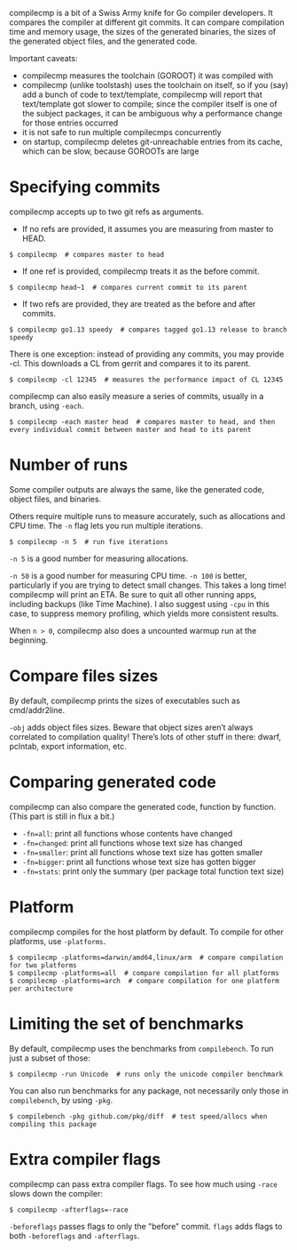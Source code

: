 compilecmp is a bit of a Swiss Army knife for Go compiler developers. It compares the compiler at different git commits. It can compare compilation time and memory usage, the sizes of the generated binaries, the sizes of the generated object files, and the generated code.

Important caveats:

* compilecmp measures the toolchain (GOROOT) it was compiled with
* compilecmp (unlike toolstash) uses the toolchain on itself, so if you (say) add a bunch of code to text/template, compilecmp will report that text/template got slower to compile; since the compiler itself is one of the subject packages, it can be ambiguous why a performance change for those entries occurred
* it is not safe to run multiple compilecmps concurrently
* on startup, compilecmp deletes git-unreachable entries from its cache, which can be slow, because GOROOTs are large


# Specifying commits

compilecmp accepts up to two git refs as arguments.

* If no refs are provided, it assumes you are measuring from master to HEAD.

```
$ compilecmp  # compares master to head
```

* If one ref is provided, compilecmp treats it as the before commit.

```
$ compilecmp head~1  # compares current commit to its parent
```

* If two refs are provided, they are treated as the before and after commits.

```
$ compilecmp go1.13 speedy  # compares tagged go1.13 release to branch speedy
```

There is one exception: instead of providing any commits, you may provide -cl. This downloads a CL from gerrit and compares it to its parent.

```
$ compilecmp -cl 12345  # measures the performance impact of CL 12345
```

compilecmp can also easily measure a series of commits, usually in a branch, using `-each`.

```
$ compilecmp -each master head  # compares master to head, and then every individual commit between master and head to its parent
```

# Number of runs

Some compiler outputs are always the same, like the generated code, object files, and binaries.

Others require multiple runs to measure accurately, such as allocations and CPU time. The `-n` flag lets you run multiple iterations.

```
$ compilecmp -n 5  # run five iterations
```

`-n 5` is a good number for measuring allocations.

`-n 50` is a good number for measuring CPU time. `-n 100` is better, particularly if you are trying to detect small changes. This takes a long time! compilecmp will print an ETA. Be sure to quit all other running apps, including backups (like Time Machine). I also suggest using `-cpu` in this case, to suppress memory profiling, which yields more consistent results.

When `n > 0`, compilecmp also does a uncounted warmup run at the beginning.

# Compare files sizes

By default, compilecmp prints the sizes of executables such as cmd/addr2line.

`-obj` adds object files sizes. Beware that object sizes aren’t always correlated to compilation quality! There’s lots of other stuff in there: dwarf, pclntab, export information, etc.

# Comparing generated code

compilecmp can also compare the generated code, function by function. (This part is still in flux a bit.)

* `-fn=all`: print all functions whose contents have changed
* `-fn=changed`: print all functions whose text size has changed
* `-fn=smaller`: print all functions whose text size has gotten smaller
* `-fn=bigger`: print all functions whose text size has gotten bigger
* `-fn=stats`: print only the summary (per package total function text size)

# Platform

compilecmp compiles for the host platform by default. To compile for other platforms, use `-platforms`.

```
$ compilecmp -platforms=darwin/amd64,linux/arm  # compare compilation for two platforms
$ compilecmp -platforms=all  # compare compilation for all platforms
$ compilecmp -platforms=arch  # compare compilation for one platform per architecture
```

# Limiting the set of benchmarks

By default, compilecmp uses the benchmarks from `compilebench`. To run just a subset of those:

```
$ compilecmp -run Unicode  # runs only the unicode compiler benchmark
```

You can also run benchmarks for any package, not necessarily only those in `compilebench`, by using `-pkg`.

```
$ compilebench -pkg github.com/pkg/diff  # test speed/allocs when compiling this package
```

# Extra compiler flags

compilecmp can pass extra compiler flags. To see how much using `-race` slows down the compiler:

```
$ compilecmp -afterflags=-race
```

`-beforeflags` passes flags to only the "before" commit. `flags` adds flags to both `-beforeflags` and `-afterflags`.
